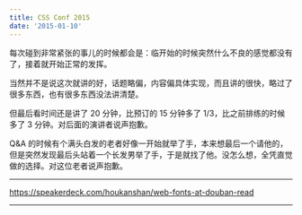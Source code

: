 ```yaml
---
title: CSS Conf 2015
date: '2015-01-10'
---
```


每次碰到非常紧张的事儿的时候都会是：临开始的时候突然什么不良的感觉都没有了，接着就开始正常的发挥。

当然并不是说这次就讲的好，话题略偏，内容偏具体实现，而且讲的很快，略过了很多东西，也有很多东西没法讲清楚。

但最后看时间还是讲了 20 分钟，比预订的 15 分钟多了 1/3，比之前排练的时候多了 3 分钟。对后面的演讲者说声抱歉。

Q&A 的时候有个满头白发的老者好像一开始就举了手，本来想最后一个请他的，但是突然发现最后头站着一个长发男举了手，于是就找了他。没怎么想，全凭直觉做的选择。对这位老者说声抱歉。

----

<script async class="speakerdeck-embed" data-id="2d574b507b00013276f156408e7781f2" data-ratio="1.33333333333333" src="//speakerdeck.com/assets/embed.js"></script>

https://speakerdeck.com/houkanshan/web-fonts-at-douban-read

----